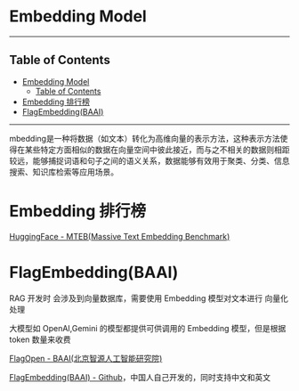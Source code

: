 # Embedding Model

---

## Table of Contents

- [Embedding Model](#embedding-model)
  - [Table of Contents](#table-of-contents)
- [Embedding 排行榜](#embedding-排行榜)
- [FlagEmbedding(BAAI)](#flagembeddingbaai)

---


mbedding是一种将数据（如文本）转化为高维向量的表示方法，这种表示方法使得在某些特定方面相似的数据在向量空间中彼此接近，而与之不相关的数据则相距较远，能够捕捉词语和句子之间的语义关系，数据能够有效用于聚类、分类、信息搜索、知识库检索等应用场景。

# Embedding 排行榜

[HuggingFace - MTEB(Massive Text Embedding Benchmark)](https://huggingface.co/spaces/mteb/leaderboard)





# FlagEmbedding(BAAI)

RAG 开发时 会涉及到向量数据库，需要使用 Embedding 模型对文本进行 向量化 处理

大模型如 OpenAI,Gemini 的模型都提供可供调用的 Embedding 模型，但是根据 token 数量来收费

[FlagOpen - BAAI(北京智源人工智能研究院)](https://flagopen.baai.ac.cn/#/home)

[FlagEmbedding(BAAI) - Github](https://github.com/FlagOpen/FlagEmbedding)，中国人自己开发的，同时支持中文和英文
